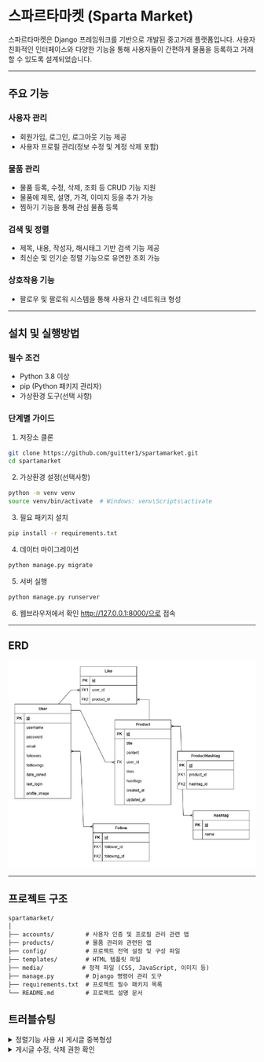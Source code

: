 # 스파르타마켓 (Sparta Market)
스파르타마켓은 Django 프레임워크를 기반으로 개발된 중고거래 플랫폼입니다. 사용자 친화적인 인터페이스와 다양한 기능을 통해 사용자들이 간편하게 물품을 등록하고 거래할 수 있도록 설계되었습니다.   

---

## 주요 기능
### 사용자 관리
- 회원가입, 로그인, 로그아웃 기능 제공
- 사용자 프로필 관리(정보 수정 및 계정 삭제 포함)
### 물품 관리
- 물품 등록, 수정, 삭제, 조회 등 CRUD 기능 지원
- 물품에 제목, 설명, 가격, 이미지 등을 추가 가능
- 찜하기 기능을 통해 관심 물품 등록
### 검색 및 정렬
- 제목, 내용, 작성자, 해시태그 기반 검색 기능 제공
- 최신순 및 인기순 정렬 기능으로 유연한 조회 가능
### 상호작용 기능
- 팔로우 및 팔로워 시스템을 통해 사용자 간 네트워크 형성
---

## 설치 및 실행방법
### 필수 조건
- Python 3.8 이상
- pip (Python 패키지 관리자)
- 가상환경 도구(선택 사항)

### 단계별 가이드
1. 저장소 클론
``` bash 
git clone https://github.com/guitter1/spartamarket.git
cd spartamarket
```

2. 가상환경 설정(선택사항)
``` bash
python -m venv venv
source venv/bin/activate  # Windows: venv\Scripts\activate
```

3. 필요 패키지 설치
``` bash
pip install -r requirements.txt
```

4. 데이터 마이그레이션
``` bash
python manage.py migrate
```

5. 서버 실행
``` bash
python manage.py runserver
```

6. 웹브라우저에서 확인
http://127.0.0.1:8000/으로 접속

---
## ERD

![ERD](spartamarket_diagram.jpg)

---



## 프로젝트 구조
```
spartamarket/
│
├── accounts/         # 사용자 인증 및 프로필 관리 관련 앱
├── products/         # 물품 관리와 관련된 앱
├── config/           # 프로젝트 전역 설정 및 구성 파일
├── templates/        # HTML 템플릿 파일
├── media/           # 정적 파일 (CSS, JavaScript, 이미지 등)
├── manage.py         # Django 명령어 관리 도구
├── requirements.txt  # 프로젝트 필수 패키지 목록
└── README.md         # 프로젝트 설명 문서
```

## 트러블슈팅
<details><summary>정렬기능 사용 시 게시글 중복형성</summary>
  products>views.py

  기존코드:
  ```
  def products(request):
    products = Product.objects.all()
    product_count = products.count()
    form = OrderForm(request.GET)

    if form.is_valid(): 
        category_option = form.cleaned_data.get('category', 'pk')  
    else:
        category_option = 'pk'  

    # 정렬 조건 처리 
    if category_option == 'views':
        products = products.order_by('-views', '-like_users')
    elif category_option == 'like_users':
        products = products.order_by('-like_users', '-views')
    elif category_option == 'pk':
        products = products.order_by('-pk')

    context = {"products": products, "product_count": product_count, "form": form}
    return render(request, "products/products.html", context)

  ```
  수정코드:
  ```
  def products(request):
    products = Product.objects.annotate(like_count=Count('like_users'))  # annotate로 like 수 계산
    product_count = products.count()
    form = OrderForm(request.GET)

    if form.is_valid():
        category_option = form.cleaned_data.get('category', 'pk')
    else:
        category_option = 'pk'

    # 정렬 조건 처리
    if category_option == 'views':
        products = products.order_by('-views', '-like_count') 
    elif category_option == 'like_users':
        products = products.order_by('-like_count', '-views')  
    elif category_option == 'pk':
        products = products.order_by('-pk')  

    context = {"products": products, "product_count": product_count, "form": form}
    return render(request, "products/products.html", context)
  ```

</details>



<details><summary>게시글 수정, 삭제 권한 확인</summary>
  products>views.py
  기존코드:
  
  ```
  @login_required
  def edit(request, pk):
    product = get_object_or_404(Product, pk=pk)
    if product.author != request.user:
        return HttpResponseForbidden("작성자만 수정할 수 있습니다.")
    if request.method == "POST":
        form = ProductForm(request.POST, request.FILES, instance=product)
        if form.is_valid():
            form.save()
            return redirect("products:product_detail", product.pk)
    else:
        form = ProductForm(instance=product)
    return render(request, "products/edit.html", {"form": form})
  ```
  문제점: 기존에 있던 그리고 앞으로 추가될 모든 수정, 삭제 코드에 저런 로직을 새로 추가해줘야 하는 문제(DRY)
  해결방법: utils.py에 데코레이터를 만들어 저장하고 데코레이터만 import하여 사용

  utils.py
  ```
  from functools import wraps
  from django.http import HttpResponseForbidden
  from django.shortcuts import get_object_or_404

  def author_required(model, lookup_field="pk"):
    def decorator(view_func):
        @wraps(view_func)
        def _wrapped_view(request, *args, **kwargs):
            obj = get_object_or_404(model, **{lookup_field: kwargs[lookup_field]})
            if obj.author != request.user:
                return HttpResponseForbidden("작성자만 접근할 수 있습니다.")
            return view_func(request, *args, **kwargs)
        return _wrapped_view
    return decorator
  ```
  views.py
  ```
  from .models import Product, Comment
  from .utils import author_required

  @login_required
  @author_required(Product)
  def edit(request, pk):
    product = get_object_or_404(Product, pk=pk)
    if request.method == "POST":
        form = ProductForm(request.POST, request.FILES, instance=product)
        if form.is_valid():
            form.save()
            return redirect("products:product_detail", product.pk)
    else:
        form = ProductForm(instance=product)
    return render(request, "products/edit.html", {"form": form})
  ```
</details>
